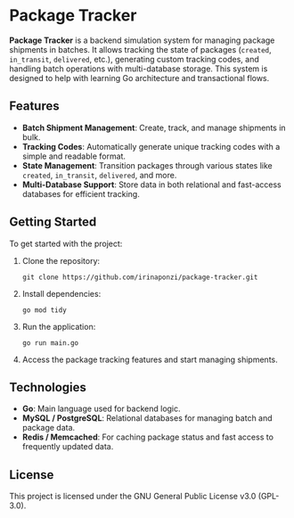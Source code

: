 # Package Tracker

**Package Tracker** is a backend simulation system for managing package shipments in batches. It allows tracking the state of packages (`created`, `in_transit`, `delivered`, etc.), generating custom tracking codes, and handling batch operations with multi-database storage. This system is designed to help with learning Go architecture and transactional flows.

## Features

- **Batch Shipment Management**: Create, track, and manage shipments in bulk.
- **Tracking Codes**: Automatically generate unique tracking codes with a simple and readable format.
- **State Management**: Transition packages through various states like `created`, `in_transit`, `delivered`, and more.
- **Multi-Database Support**: Store data in both relational and fast-access databases for efficient tracking.

## Getting Started

To get started with the project:

1. Clone the repository:
   ```
   git clone https://github.com/irinaponzi/package-tracker.git
   ```
   
2. Install dependencies:
   ```
   go mod tidy
   ```
   
3. Run the application:
   ```
   go run main.go
   ```

4. Access the package tracking features and start managing shipments.

## Technologies

- **Go**: Main language used for backend logic.
- **MySQL / PostgreSQL**: Relational databases for managing batch and package data.
- **Redis / Memcached**: For caching package status and fast access to frequently updated data.

## License

This project is licensed under the GNU General Public License v3.0 (GPL-3.0).

